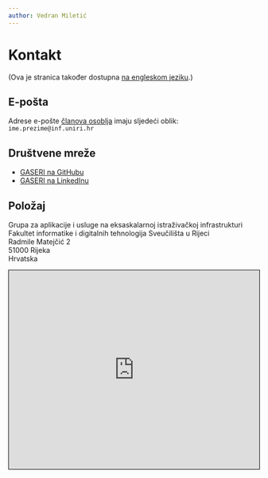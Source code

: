 ```yaml
---
author: Vedran Miletić
---
```


# Kontakt

(Ova je stranica također dostupna [na engleskom jeziku](../en/contact.md).)

## E-pošta

Adrese e-pošte [članova osoblja](ljudi/index.md#osoblje) imaju sljedeći oblik: `ime.prezime@inf.uniri.hr`

## Društvene mreže

- [GASERI na GitHubu](https://github.com/gaseri)
- [GASERI na LinkedInu](https://www.linkedin.com/company/gaseri)

## Položaj

Grupa za aplikacije i usluge na eksaskalarnoj istraživačkoj infrastrukturi  
Fakultet informatike i digitalnih tehnologija Sveučilišta u Rijeci  
Radmile Matejčić 2  
51000 Rijeka  
Hrvatska

<iframe src="https://www.openstreetmap.org/export/embed.html?bbox=14.465005695819857%2C45.32756626493193%2C14.46918457746506%2C45.32927471428796&amp;layer=mapnik&amp;marker=45.32842049605121%2C14.467095136642456" style="border: 1px solid black; width: 100%; height: 25rem"></iframe>
